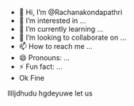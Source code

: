 
- 👋 Hi, I’m @Rachanakondapathri
- 👀 I’m interested in ...
- 🌱 I’m currently learning ...
- 💞️ I’m looking to collaborate on ...
- 📫 How to reach me ...
- 😄 Pronouns: ...
- ⚡ Fun fact: ...
- Ok Fine 

<!---
Rachanakondapathri/Rachanakondapathri is a ✨ special ✨ repository because its `README.md` (this file) appears on your GitHub profile.
You can click the Preview link to take a look at your changes.
--->
lllljdhudu
hgdeyuwe
let us
